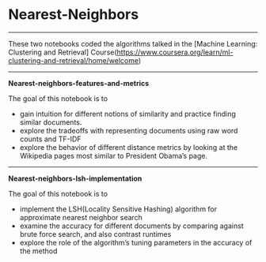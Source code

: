 # Nearest-Neighbors

---
These two notebooks coded the algorithms talked in the [Machine Learning: Clustering and Retrieval] Course(https://www.coursera.org/learn/ml-clustering-and-retrieval/home/welcome)

---
**Nearest-neighbors-features-and-metrics**

The goal of this notebook is to 
* gain intuition for different notions of similarity and practice finding similar documents. 
* explore the tradeoffs with representing documents using raw word counts and TF-IDF
* explore the behavior of different distance metrics by looking at the Wikipedia pages most similar to President Obama’s page.

---

**Nearest-neighbors-lsh-implementation**

The goal of this notebook is to 
* implement the LSH(Locality Sensitive Hashing) algorithm for approximate nearest neighbor search
* examine the accuracy for different documents by comparing against brute force search, and also contrast runtimes
* explore the role of the algorithm’s tuning parameters in the accuracy of the method
